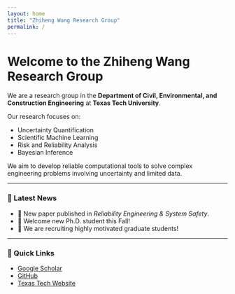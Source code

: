 ```yaml
---
layout: home
title: "Zhiheng Wang Research Group"
permalink: /
---
```


# Welcome to the Zhiheng Wang Research Group

We are a research group in the **Department of Civil, Environmental, and Construction Engineering** at **Texas Tech University**.

Our research focuses on:
- Uncertainty Quantification
- Scientific Machine Learning
- Risk and Reliability Analysis
- Bayesian Inference

We aim to develop reliable computational tools to solve complex engineering problems involving uncertainty and limited data.

---

### 📢 Latest News
- 📝 New paper published in *Reliability Engineering & System Safety*.
- 🎉 Welcome new Ph.D. student this Fall!
- 🚀 We are recruiting highly motivated graduate students!

---

### 🔗 Quick Links
- [Google Scholar](https://scholar.google.com/citations?user=_cGUSg0AAAAJ)
- [GitHub](https://github.com/Jcjc9521)
- [Texas Tech Website](https://www.depts.ttu.edu/ceweb/faculty/zhiheng_wang/index.php)
